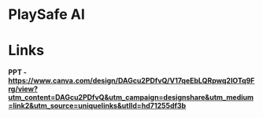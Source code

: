 # PlaySafe AI

# Links
**PPT - https://www.canva.com/design/DAGcu2PDfvQ/V17qeEbLQRpwq2IOTq9Frg/view?utm_content=DAGcu2PDfvQ&utm_campaign=designshare&utm_medium=link2&utm_source=uniquelinks&utlId=hd71255df3b**
